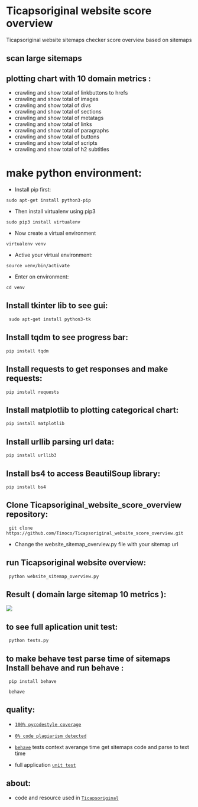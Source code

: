 # Ticapsoriginal website score overview
Ticapsoriginal website sitemaps checker score overview based on sitemaps

## scan large sitemaps 

## plotting chart with 10 domain metrics :

* crawling and show total of linkbuttons to hrefs 
* crawling and show total of images 
* crawling and show total of divs
* crawling and show total of sections 
* crawling and show total of metatags 
* crawling and show total of links 
* crawling and show total of paragraphs 
* crawling and show total of buttons 
* crawling and show total of scripts 
* crawling and show total of h2 subtitles

# make python environment:
* Install pip first:
<pre><code>sudo apt-get install python3-pip
</code></pre>
* Then install virtualenv using pip3
<pre><code>sudo pip3 install virtualenv 
</code></pre>
* Now create a virtual environment
<pre><code>virtualenv venv
</code></pre>
* Active your virtual environment:
<pre><code>source venv/bin/activate
</code></pre>
* Enter on environment:
<pre><code>cd venv
</code></pre>

## Install tkinter lib to see gui: 
<pre><code> sudo apt-get install python3-tk
</code></pre>

## Install tqdm to see progress bar: 
<pre><code>pip install tqdm
</code></pre>

## Install requests to get responses and make requests: 
<pre><code>pip install requests
</code></pre>

## Install matplotlib to plotting categorical chart: 
<pre><code>pip install matplotlib
</code></pre>

## Install urllib parsing url data: 
<pre><code>pip install urllib3
</code></pre>

## Install bs4 to access BeautilSoup library: 
<pre><code>pip install bs4
</code></pre>

## Clone Ticapsoriginal_website_score_overview repository:
<pre><code> git clone https://github.com/Tinoco/Ticapsoriginal_website_score_overview.git
</code></pre>

* Change the website_sitemap_overview.py file with your sitemap url 

## run Ticapsoriginal website overview:
<pre><code> python website_sitemap_overview.py
</code></pre>

## Result ( domain large sitemap 10 metrics ):

![](https://ticapsoriginal.com/static/websiteoverview.png)

## to see full aplication unit test:
<pre><code> python tests.py
</code></pre>

## to make behave test parse time of sitemaps Install behave and run behave :
<pre><code> pip install behave
</code></pre>
<pre><code> behave
</code></pre>


## quality:
* [`100% pycodestyle coverage`](https://pypi.org/project/pycodestyle/)

* [`0% code plagiarism detected`](https://github.com/blingenf/copydetect)

* [`behave`](https://behave.readthedocs.io/en/stable/) tests context averange time get sitemaps code and parse to text time

* full application [`unit test`](https://github.com/Tinoco/Ticapsoriginal_website_score_overview/blob/main/tests.py)

## about:
* code and resource used in [`Ticapsoriginal`](https://ticapsoriginal.com)

